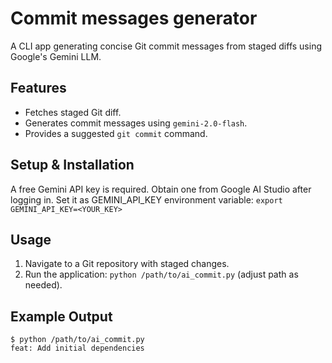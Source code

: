 # Commit messages generator

A CLI app generating concise Git commit messages from staged diffs using Google's Gemini LLM.

## Features

- Fetches staged Git diff.
- Generates commit messages using `gemini-2.0-flash`.
- Provides a suggested `git commit` command.

## Setup & Installation

A free Gemini API key is required. Obtain one from Google AI Studio after logging in.
Set it as GEMINI_API_KEY environment variable:
`export GEMINI_API_KEY=<YOUR_KEY>`

## Usage

1. Navigate to a Git repository with staged changes.
2. Run the application: `python /path/to/ai_commit.py` (adjust path as needed).

## Example Output

```
$ python /path/to/ai_commit.py
feat: Add initial dependencies
```
